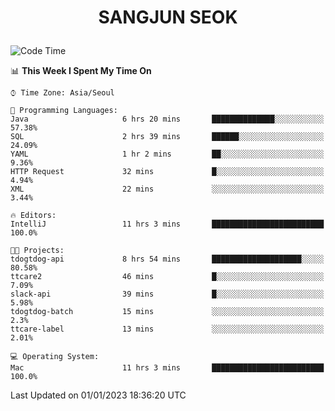 <h1>
 <p align="center">
   SANGJUN SEOK
 </p>
</h1>

<!--START_SECTION:waka-->
![Code Time](http://img.shields.io/badge/Code%20Time-2%2C132%20hrs%2033%20mins-blue)

📊 **This Week I Spent My Time On** 

```text
⌚︎ Time Zone: Asia/Seoul

💬 Programming Languages: 
Java                     6 hrs 20 mins       ██████████████░░░░░░░░░░░   57.38% 
SQL                      2 hrs 39 mins       ██████░░░░░░░░░░░░░░░░░░░   24.09% 
YAML                     1 hr 2 mins         ██░░░░░░░░░░░░░░░░░░░░░░░   9.36% 
HTTP Request             32 mins             █░░░░░░░░░░░░░░░░░░░░░░░░   4.94% 
XML                      22 mins             ░░░░░░░░░░░░░░░░░░░░░░░░░   3.44%

🔥 Editors: 
IntelliJ                 11 hrs 3 mins       █████████████████████████   100.0%

🐱‍💻 Projects: 
tdogtdog-api             8 hrs 54 mins       ████████████████████░░░░░   80.58% 
ttcare2                  46 mins             █░░░░░░░░░░░░░░░░░░░░░░░░   7.09% 
slack-api                39 mins             █░░░░░░░░░░░░░░░░░░░░░░░░   5.98% 
tdogtdog-batch           15 mins             ░░░░░░░░░░░░░░░░░░░░░░░░░   2.3% 
ttcare-label             13 mins             ░░░░░░░░░░░░░░░░░░░░░░░░░   2.01%

💻 Operating System: 
Mac                      11 hrs 3 mins       █████████████████████████   100.0%

```


 Last Updated on 01/01/2023 18:36:20 UTC
<!--END_SECTION:waka-->

